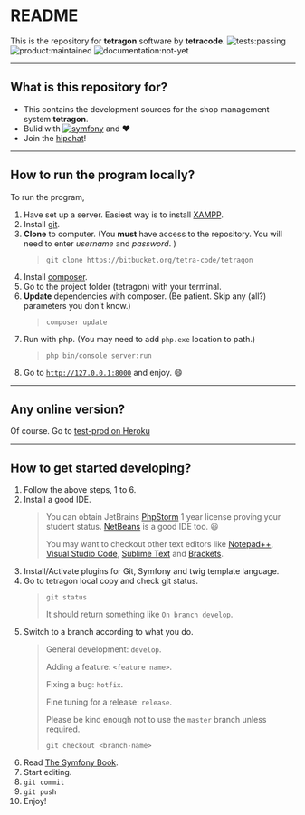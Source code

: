 # README #
This is the repository for **tetragon** software by **tetracode**.
![tests:passing](https://img.shields.io/badge/tests-passing-green.svg)
![product:maintained](https://img.shields.io/badge/project-on--going-blue.svg)
![documentation:not-yet](https://img.shields.io/badge/documentation-not--yet-red.svg)
___

## What is this repository for? ##

* This contains the development sources for the shop management system **tetragon**.
* Bulid with [![symfony](http://symfony.com/logos/symfony_black_02.png?v=4)](http://symfony.com/) and :heart:
* Join the [hipchat](https://tetracode.hipchat.com/home)!
___

## How to run the program locally? ##

To run the program,

1. Have set up a server. Easiest way is to install [XAMPP](https://www.apachefriends.org/).
2. Install [git](https://git-scm.com/). 
3. **Clone** to computer. (You **must** have access to the repository. You will need to enter *username* and *password*. )
   >     git clone https://bitbucket.org/tetra-code/tetragon 
4. Install [composer](https://getcomposer.org/).
5. Go to the project folder (tetragon) with your terminal. 
6. **Update** dependencies with composer. (Be patient. Skip any (all?) parameters you don't know.)
   >     composer update
7. Run with php. (You may need to add `php.exe` location to path.)
   >     php bin/console server:run
8. Go to [`http://127.0.0.1:8000`](http://127.0.0.1:8000) and enjoy. :smile:
___

## Any online version? ##

Of course. Go to [test-prod on Heroku](http://tetragon.heroku.com/)

---

## How to get started developing? ##

1. Follow the above steps, 1 to 6.
2. Install a good IDE. 
   > You can obtain JetBrains [PhpStorm](https://www.jetbrains.com/phpstorm/) 1 year license proving your student status. 
   > [NetBeans](https://netbeans.org/) is a good IDE too. :smiley:
   >
   > You may want to checkout other text editors like [Notepad++](https://notepad-plus-plus.org/), [Visual Studio Code](https://code.visualstudio.com/), [Sublime Text](http://www.sublimetext.com/3) and [Brackets](http://brackets.io/). 
3. Install/Activate plugins for Git, Symfony and twig template language. 
4. Go to tetragon local copy and check git status. 
   >     git status
   > It should return something like `On branch develop`.
5. Switch to a branch according to what you do.
   > General development: `develop`. 
   >
   > Adding a feature: `<feature name>`.
   >
   > Fixing a bug: `hotfix`.
   > 
   > Fine tuning for a release: `release`.
   >
   > Please be kind enough not to use the `master` branch unless required. 
   >
   >     git checkout <branch-name>
6. Read [The Symfony Book](http://symfony.com/doc/current/book/index.html).
7. Start editing.
8. ``` git commit ```
9. ``` git push ```
10. Enjoy!